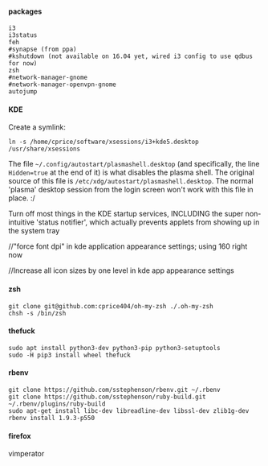 #### packages

```
i3
i3status
feh
#synapse (from ppa)
#kshutdown (not available on 16.04 yet, wired i3 config to use qdbus for now)
zsh
#network-manager-gnome
#network-manager-openvpn-gnome
autojump
```

#### KDE

Create a symlink:

```
ln -s /home/cprice/software/xsessions/i3+kde5.desktop /usr/share/xsessions
```

The file `~/.config/autostart/plasmashell.desktop` (and specifically,
the line `Hidden=true` at the end of it) is what disables the plasma shell.
The original source of this file is `/etc/xdg/autostart/plasmashell.desktop`.
The normal 'plasma' desktop session from the login screen won't work
with this file in place. :/

Turn off most things in the KDE startup services, INCLUDING the super
non-intuitive 'status notifier', which actually prevents applets from
showing up in the system tray

//"force font dpi" in kde application appearance settings; using 160 right now

//Increase all icon sizes by one level in kde app appearance settings

#### zsh

```
git clone git@github.com:cprice404/oh-my-zsh ./.oh-my-zsh
chsh -s /bin/zsh
```

#### thefuck

```
sudo apt install python3-dev python3-pip python3-setuptools
sudo -H pip3 install wheel thefuck
```

#### rbenv

```
git clone https://github.com/sstephenson/rbenv.git ~/.rbenv 
git clone https://github.com/sstephenson/ruby-build.git ~/.rbenv/plugins/ruby-build
sudo apt-get install libc-dev libreadline-dev libssl-dev zlib1g-dev
rbenv install 1.9.3-p550
```

#### firefox
vimperator
